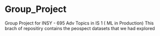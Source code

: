 # Group_Project
Group Project for INSY - 695 Adv Topics in IS 1 ( ML in Production)
This brach of repositiry contains the peospect datasets that we had explored
